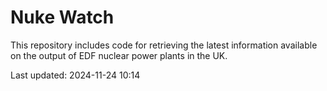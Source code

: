 # Nuke Watch

This repository includes code for retrieving the latest information available on the output of EDF nuclear power plants in the UK.

Last updated: 2024-11-24 10:14